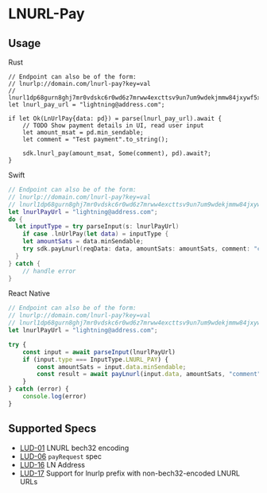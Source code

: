 # LNURL-Pay

## Usage

<custom-tabs category="lang">
<div slot="title">Rust</div>
<section>

```rust,no_run
// Endpoint can also be of the form:
// lnurlp://domain.com/lnurl-pay?key=val
// lnurl1dp68gurn8ghj7mr0vdskc6r0wd6z7mrww4excttsv9un7um9wdekjmmw84jxywf5x43rvv35xgmr2enrxanr2cfcvsmnwe3jxcukvde48qukgdec89snwde3vfjxvepjxpjnjvtpxd3kvdnxx5crxwpjvyunsephsz36jf
let lnurl_pay_url = "lightning@address.com";

if let Ok(LnUrlPay{data: pd}) = parse(lnurl_pay_url).await {
    // TODO Show payment details in UI, read user input
    let amount_msat = pd.min_sendable;
    let comment = "Test payment".to_string();
    
    sdk.lnurl_pay(amount_msat, Some(comment), pd).await?;
}
```

</section>
<div slot="title">Swift</div>
<section>

```swift
// Endpoint can also be of the form:
// lnurlp://domain.com/lnurl-pay?key=val
// lnurl1dp68gurn8ghj7mr0vdskc6r0wd6z7mrww4excttsv9un7um9wdekjmmw84jxywf5x43rvv35xgmr2enrxanr2cfcvsmnwe3jxcukvde48qukgdec89snwde3vfjxvepjxpjnjvtpxd3kvdnxx5crxwpjvyunsephsz36jf
let lnurlPayUrl = "lightning@address.com";
do {
  let inputType = try parseInput(s: lnurlPayUrl)
    if case .lnUrlPay(let data) = inputType {
    let amountSats = data.minSendable;
    try sdk.payLnurl(reqData: data, amountSats: amountSats, comment: "comment")
  }
} catch {
    // handle error
}
```
</section>
<div slot="title">React Native</div>
<section>

```typescript
// Endpoint can also be of the form:
// lnurlp://domain.com/lnurl-pay?key=val
// lnurl1dp68gurn8ghj7mr0vdskc6r0wd6z7mrww4excttsv9un7um9wdekjmmw84jxywf5x43rvv35xgmr2enrxanr2cfcvsmnwe3jxcukvde48qukgdec89snwde3vfjxvepjxpjnjvtpxd3kvdnxx5crxwpjvyunsephsz36jf
let lnurlPayUrl = "lightning@address.com";

try {
    const input = await parseInput(lnurlPayUrl)
    if (input.type === InputType.LNURL_PAY) {
        const amountSats = input.data.minSendable;
        const result = await payLnurl(input.data, amountSats, "comment")
    }    
} catch (error) {
    console.log(error)
}
```
</section>
</custom-tab>

## Supported Specs

- [LUD-01](https://github.com/lnurl/luds/blob/luds/01.md) LNURL bech32 encoding
- [LUD-06](https://github.com/lnurl/luds/blob/luds/06.md) `payRequest` spec
- [LUD-16](https://github.com/lnurl/luds/blob/luds/16.md) LN Address
- [LUD-17](https://github.com/lnurl/luds/blob/luds/17.md) Support for lnurlp prefix with non-bech32-encoded LNURL URLs
